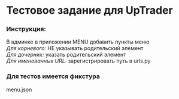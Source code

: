 # Тестовое задание для UpTrader

### Инструкция:  
В админке в приложении MENU добавить пункты меню  
*Для корневого:* НЕ указывать родительский элемент  
*Для дочерних:* указать родительский элемент  
*Для именованных URL:* зарегистрировать путь в urls.py

### Для тестов имеется фикстура  
menu.json